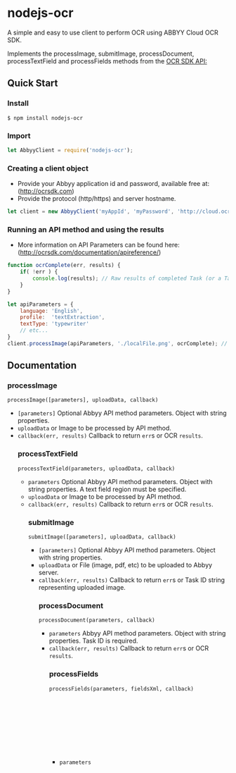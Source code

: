 # nodejs-ocr

A simple and easy to use client to perform OCR using ABBYY Cloud OCR SDK.

Implements the processImage, submitImage, processDocument, processTextField and processFields methods from the [OCR SDK API:](http://ocrsdk.com/documentation/apireference/) 

## Quick Start
### Install
`$ npm install nodejs-ocr`
### Import
```js
let AbbyyClient = require('nodejs-ocr');
```
### Creating a client object
- Provide your Abbyy application id and password, available free at: (http://ocrsdk.com)
- Provide the protocol (http/https) and server hostname.
```js
let client = new AbbyyClient('myAppId', 'myPassword', 'http://cloud.ocrsdk.com'); // Use https here if you'd like
```
### Running an API method and using the results
- More information on API Parameters can be found here: (http://ocrsdk.com/documentation/apireference/)
```js
function ocrComplete(err, results) {
    if( !err ) {
        console.log(results); // Raw results of completed Task (or a TaskId for submitImage calls)
    }
}

let apiParameters = {
    language: 'English',
    profile:  'textExtraction',
    textType: 'typewriter'
    // etc...
}
client.processImage(apiParameters, './localFile.png', ocrComplete); // Buffers can also be passed
```


## Documentation

### processImage
`processImage([parameters], uploadData, callback)`
- `[parameters]` <Object> Optional Abbyy API method parameters. Object with string properties.
- `uploadData` <string> or <Buffer> Image to be processed by API method.  
- `callback(err, results)` <Function> Callback to return `err`s or OCR `results`. 


### processTextField
`processTextField(parameters, uploadData, callback)`
- `parameters` <Object> Optional Abbyy API method parameters. Object with string properties. A text field region must be specified. 
- `uploadData` <string> or <Buffer> Image to be processed by API method.  
- `callback(err, results)` <Function> Callback to return `err`s or OCR `results`.


### submitImage
`submitImage([parameters], uploadData, callback)`
- `[parameters]` <Object> Optional Abbyy API method parameters. Object with string properties.
- `uploadData` <string> or <Buffer> File (image, pdf, etc) to be uploaded to Abbyy server.  
- `callback(err, results)` <Function> Callback to return `err`s or Task ID string representing uploaded image.


### processDocument
`processDocument(parameters, callback)`
- `parameters` <Object> Abbyy API method parameters. Object with string properties. Task ID is required.
- `callback(err, results)` <Function> Callback to return `err`s or OCR `results`.


### processFields
`processFields(parameters, fieldsXml, callback)`
- `parameters` <Object> Abbyy API method parameters. Object with string properties. Task ID is required.
- `uploadData` <string> or <Buffer> XML representing fields to be processed by API method. 
- `callback(err, results)` <Function> Callback to return `err`s or OCR `results`.

      
